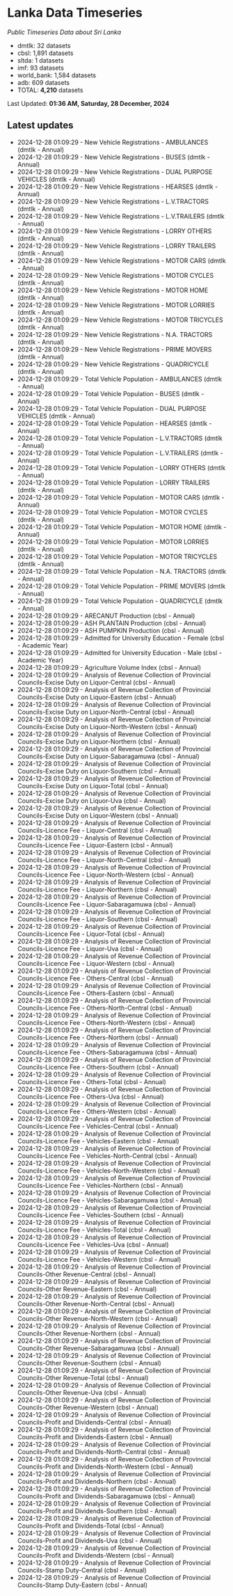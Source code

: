 # Lanka Data Timeseries
*Public Timeseries Data about Sri Lanka*

* dmtlk: 32 datasets
* cbsl: 1,891 datasets
* sltda: 1 datasets
* imf: 93 datasets
* world_bank: 1,584 datasets
* adb: 609 datasets
* TOTAL: **4,210** datasets

Last Updated: **01:36 AM, Saturday, 28 December, 2024**

## Latest updates

* 2024-12-28 01:09:29 - New Vehicle Registrations - AMBULANCES (dmtlk - Annual)
* 2024-12-28 01:09:29 - New Vehicle Registrations - BUSES (dmtlk - Annual)
* 2024-12-28 01:09:29 - New Vehicle Registrations - DUAL PURPOSE VEHICLES (dmtlk - Annual)
* 2024-12-28 01:09:29 - New Vehicle Registrations - HEARSES (dmtlk - Annual)
* 2024-12-28 01:09:29 - New Vehicle Registrations - L.V.TRACTORS (dmtlk - Annual)
* 2024-12-28 01:09:29 - New Vehicle Registrations - L.V.TRAILERS (dmtlk - Annual)
* 2024-12-28 01:09:29 - New Vehicle Registrations - LORRY OTHERS (dmtlk - Annual)
* 2024-12-28 01:09:29 - New Vehicle Registrations - LORRY TRAILERS (dmtlk - Annual)
* 2024-12-28 01:09:29 - New Vehicle Registrations - MOTOR CARS (dmtlk - Annual)
* 2024-12-28 01:09:29 - New Vehicle Registrations - MOTOR CYCLES (dmtlk - Annual)
* 2024-12-28 01:09:29 - New Vehicle Registrations - MOTOR HOME (dmtlk - Annual)
* 2024-12-28 01:09:29 - New Vehicle Registrations - MOTOR LORRIES (dmtlk - Annual)
* 2024-12-28 01:09:29 - New Vehicle Registrations - MOTOR TRICYCLES (dmtlk - Annual)
* 2024-12-28 01:09:29 - New Vehicle Registrations - N.A. TRACTORS (dmtlk - Annual)
* 2024-12-28 01:09:29 - New Vehicle Registrations - PRIME MOVERS (dmtlk - Annual)
* 2024-12-28 01:09:29 - New Vehicle Registrations - QUADRICYCLE (dmtlk - Annual)
* 2024-12-28 01:09:29 - Total Vehicle Population - AMBULANCES (dmtlk - Annual)
* 2024-12-28 01:09:29 - Total Vehicle Population - BUSES (dmtlk - Annual)
* 2024-12-28 01:09:29 - Total Vehicle Population - DUAL PURPOSE VEHICLES (dmtlk - Annual)
* 2024-12-28 01:09:29 - Total Vehicle Population - HEARSES (dmtlk - Annual)
* 2024-12-28 01:09:29 - Total Vehicle Population - L.V.TRACTORS (dmtlk - Annual)
* 2024-12-28 01:09:29 - Total Vehicle Population - L.V.TRAILERS (dmtlk - Annual)
* 2024-12-28 01:09:29 - Total Vehicle Population - LORRY OTHERS (dmtlk - Annual)
* 2024-12-28 01:09:29 - Total Vehicle Population - LORRY TRAILERS (dmtlk - Annual)
* 2024-12-28 01:09:29 - Total Vehicle Population - MOTOR CARS (dmtlk - Annual)
* 2024-12-28 01:09:29 - Total Vehicle Population - MOTOR CYCLES (dmtlk - Annual)
* 2024-12-28 01:09:29 - Total Vehicle Population - MOTOR HOME (dmtlk - Annual)
* 2024-12-28 01:09:29 - Total Vehicle Population - MOTOR LORRIES (dmtlk - Annual)
* 2024-12-28 01:09:29 - Total Vehicle Population - MOTOR TRICYCLES (dmtlk - Annual)
* 2024-12-28 01:09:29 - Total Vehicle Population - N.A. TRACTORS (dmtlk - Annual)
* 2024-12-28 01:09:29 - Total Vehicle Population - PRIME MOVERS (dmtlk - Annual)
* 2024-12-28 01:09:29 - Total Vehicle Population - QUADRICYCLE (dmtlk - Annual)
* 2024-12-28 01:09:29 - ARECANUT Production (cbsl - Annual)
* 2024-12-28 01:09:29 - ASH PLANTAIN Production (cbsl - Annual)
* 2024-12-28 01:09:29 - ASH PUMPKIN Production (cbsl - Annual)
* 2024-12-28 01:09:29 - Admitted for University Education - Female (cbsl - Academic Year)
* 2024-12-28 01:09:29 - Admitted for University Education - Male (cbsl - Academic Year)
* 2024-12-28 01:09:29 - Agriculture Volume Index (cbsl - Annual)
* 2024-12-28 01:09:29 - Analysis of Revenue Collection of Provincial Councils-Excise Duty on Liquor-Central (cbsl - Annual)
* 2024-12-28 01:09:29 - Analysis of Revenue Collection of Provincial Councils-Excise Duty on Liquor-Eastern (cbsl - Annual)
* 2024-12-28 01:09:29 - Analysis of Revenue Collection of Provincial Councils-Excise Duty on Liquor-North-Central (cbsl - Annual)
* 2024-12-28 01:09:29 - Analysis of Revenue Collection of Provincial Councils-Excise Duty on Liquor-North-Western (cbsl - Annual)
* 2024-12-28 01:09:29 - Analysis of Revenue Collection of Provincial Councils-Excise Duty on Liquor-Northern (cbsl - Annual)
* 2024-12-28 01:09:29 - Analysis of Revenue Collection of Provincial Councils-Excise Duty on Liquor-Sabaragamuwa (cbsl - Annual)
* 2024-12-28 01:09:29 - Analysis of Revenue Collection of Provincial Councils-Excise Duty on Liquor-Southern (cbsl - Annual)
* 2024-12-28 01:09:29 - Analysis of Revenue Collection of Provincial Councils-Excise Duty on Liquor-Total (cbsl - Annual)
* 2024-12-28 01:09:29 - Analysis of Revenue Collection of Provincial Councils-Excise Duty on Liquor-Uva (cbsl - Annual)
* 2024-12-28 01:09:29 - Analysis of Revenue Collection of Provincial Councils-Excise Duty on Liquor-Western (cbsl - Annual)
* 2024-12-28 01:09:29 - Analysis of Revenue Collection of Provincial Councils-Licence Fee - Liquor-Central (cbsl - Annual)
* 2024-12-28 01:09:29 - Analysis of Revenue Collection of Provincial Councils-Licence Fee - Liquor-Eastern (cbsl - Annual)
* 2024-12-28 01:09:29 - Analysis of Revenue Collection of Provincial Councils-Licence Fee - Liquor-North-Central (cbsl - Annual)
* 2024-12-28 01:09:29 - Analysis of Revenue Collection of Provincial Councils-Licence Fee - Liquor-North-Western (cbsl - Annual)
* 2024-12-28 01:09:29 - Analysis of Revenue Collection of Provincial Councils-Licence Fee - Liquor-Northern (cbsl - Annual)
* 2024-12-28 01:09:29 - Analysis of Revenue Collection of Provincial Councils-Licence Fee - Liquor-Sabaragamuwa (cbsl - Annual)
* 2024-12-28 01:09:29 - Analysis of Revenue Collection of Provincial Councils-Licence Fee - Liquor-Southern (cbsl - Annual)
* 2024-12-28 01:09:29 - Analysis of Revenue Collection of Provincial Councils-Licence Fee - Liquor-Total (cbsl - Annual)
* 2024-12-28 01:09:29 - Analysis of Revenue Collection of Provincial Councils-Licence Fee - Liquor-Uva (cbsl - Annual)
* 2024-12-28 01:09:29 - Analysis of Revenue Collection of Provincial Councils-Licence Fee - Liquor-Western (cbsl - Annual)
* 2024-12-28 01:09:29 - Analysis of Revenue Collection of Provincial Councils-Licence Fee - Others-Central (cbsl - Annual)
* 2024-12-28 01:09:29 - Analysis of Revenue Collection of Provincial Councils-Licence Fee - Others-Eastern (cbsl - Annual)
* 2024-12-28 01:09:29 - Analysis of Revenue Collection of Provincial Councils-Licence Fee - Others-North-Central (cbsl - Annual)
* 2024-12-28 01:09:29 - Analysis of Revenue Collection of Provincial Councils-Licence Fee - Others-North-Western (cbsl - Annual)
* 2024-12-28 01:09:29 - Analysis of Revenue Collection of Provincial Councils-Licence Fee - Others-Northern (cbsl - Annual)
* 2024-12-28 01:09:29 - Analysis of Revenue Collection of Provincial Councils-Licence Fee - Others-Sabaragamuwa (cbsl - Annual)
* 2024-12-28 01:09:29 - Analysis of Revenue Collection of Provincial Councils-Licence Fee - Others-Southern (cbsl - Annual)
* 2024-12-28 01:09:29 - Analysis of Revenue Collection of Provincial Councils-Licence Fee - Others-Total (cbsl - Annual)
* 2024-12-28 01:09:29 - Analysis of Revenue Collection of Provincial Councils-Licence Fee - Others-Uva (cbsl - Annual)
* 2024-12-28 01:09:29 - Analysis of Revenue Collection of Provincial Councils-Licence Fee - Others-Western (cbsl - Annual)
* 2024-12-28 01:09:29 - Analysis of Revenue Collection of Provincial Councils-Licence Fee - Vehicles-Central (cbsl - Annual)
* 2024-12-28 01:09:29 - Analysis of Revenue Collection of Provincial Councils-Licence Fee - Vehicles-Eastern (cbsl - Annual)
* 2024-12-28 01:09:29 - Analysis of Revenue Collection of Provincial Councils-Licence Fee - Vehicles-North-Central (cbsl - Annual)
* 2024-12-28 01:09:29 - Analysis of Revenue Collection of Provincial Councils-Licence Fee - Vehicles-North-Western (cbsl - Annual)
* 2024-12-28 01:09:29 - Analysis of Revenue Collection of Provincial Councils-Licence Fee - Vehicles-Northern (cbsl - Annual)
* 2024-12-28 01:09:29 - Analysis of Revenue Collection of Provincial Councils-Licence Fee - Vehicles-Sabaragamuwa (cbsl - Annual)
* 2024-12-28 01:09:29 - Analysis of Revenue Collection of Provincial Councils-Licence Fee - Vehicles-Southern (cbsl - Annual)
* 2024-12-28 01:09:29 - Analysis of Revenue Collection of Provincial Councils-Licence Fee - Vehicles-Total (cbsl - Annual)
* 2024-12-28 01:09:29 - Analysis of Revenue Collection of Provincial Councils-Licence Fee - Vehicles-Uva (cbsl - Annual)
* 2024-12-28 01:09:29 - Analysis of Revenue Collection of Provincial Councils-Licence Fee - Vehicles-Western (cbsl - Annual)
* 2024-12-28 01:09:29 - Analysis of Revenue Collection of Provincial Councils-Other Revenue-Central (cbsl - Annual)
* 2024-12-28 01:09:29 - Analysis of Revenue Collection of Provincial Councils-Other Revenue-Eastern (cbsl - Annual)
* 2024-12-28 01:09:29 - Analysis of Revenue Collection of Provincial Councils-Other Revenue-North-Central (cbsl - Annual)
* 2024-12-28 01:09:29 - Analysis of Revenue Collection of Provincial Councils-Other Revenue-North-Western (cbsl - Annual)
* 2024-12-28 01:09:29 - Analysis of Revenue Collection of Provincial Councils-Other Revenue-Northern (cbsl - Annual)
* 2024-12-28 01:09:29 - Analysis of Revenue Collection of Provincial Councils-Other Revenue-Sabaragamuwa (cbsl - Annual)
* 2024-12-28 01:09:29 - Analysis of Revenue Collection of Provincial Councils-Other Revenue-Southern (cbsl - Annual)
* 2024-12-28 01:09:29 - Analysis of Revenue Collection of Provincial Councils-Other Revenue-Total (cbsl - Annual)
* 2024-12-28 01:09:29 - Analysis of Revenue Collection of Provincial Councils-Other Revenue-Uva (cbsl - Annual)
* 2024-12-28 01:09:29 - Analysis of Revenue Collection of Provincial Councils-Other Revenue-Western (cbsl - Annual)
* 2024-12-28 01:09:29 - Analysis of Revenue Collection of Provincial Councils-Profit and Dividends-Central (cbsl - Annual)
* 2024-12-28 01:09:29 - Analysis of Revenue Collection of Provincial Councils-Profit and Dividends-Eastern (cbsl - Annual)
* 2024-12-28 01:09:29 - Analysis of Revenue Collection of Provincial Councils-Profit and Dividends-North-Central (cbsl - Annual)
* 2024-12-28 01:09:29 - Analysis of Revenue Collection of Provincial Councils-Profit and Dividends-North-Western (cbsl - Annual)
* 2024-12-28 01:09:29 - Analysis of Revenue Collection of Provincial Councils-Profit and Dividends-Northern (cbsl - Annual)
* 2024-12-28 01:09:29 - Analysis of Revenue Collection of Provincial Councils-Profit and Dividends-Sabaragamuwa (cbsl - Annual)
* 2024-12-28 01:09:29 - Analysis of Revenue Collection of Provincial Councils-Profit and Dividends-Southern (cbsl - Annual)
* 2024-12-28 01:09:29 - Analysis of Revenue Collection of Provincial Councils-Profit and Dividends-Total (cbsl - Annual)
* 2024-12-28 01:09:29 - Analysis of Revenue Collection of Provincial Councils-Profit and Dividends-Uva (cbsl - Annual)
* 2024-12-28 01:09:29 - Analysis of Revenue Collection of Provincial Councils-Profit and Dividends-Western (cbsl - Annual)
* 2024-12-28 01:09:29 - Analysis of Revenue Collection of Provincial Councils-Stamp Duty-Central (cbsl - Annual)
* 2024-12-28 01:09:29 - Analysis of Revenue Collection of Provincial Councils-Stamp Duty-Eastern (cbsl - Annual)